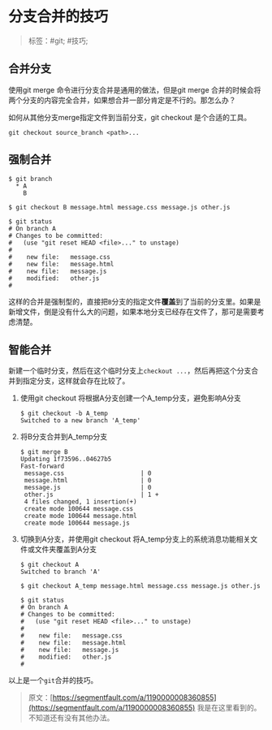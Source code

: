 # 分支合并的技巧

> 标签：#git; #技巧;



## 合并分支

使用git merge 命令进行分支合并是通用的做法，但是git merge 合并的时候会将两个分支的内容完全合并，如果想合并一部分肯定是不行的。那怎么办？

如何从其他分支merge指定文件到当前分支，git checkout 是个合适的工具。

```shell
git checkout source_branch <path>...
```



## 强制合并



```shell
$ git branch
  * A  
    B
    
$ git checkout B message.html message.css message.js other.js

$ git status
# On branch A
# Changes to be committed:
#   (use "git reset HEAD <file>..." to unstage)
#
#    new file:   message.css
#    new file:   message.html
#    new file:   message.js
#    modified:   other.js
#
```

这样的合并是强制型的，直接把`B`分支的指定文件**覆盖**到了当前的分支里。如果是新增文件，倒是没有什么大的问题，如果本地分支已经存在文件了，那可是需要考虑清楚。



## 智能合并

新建一个临时分支，然后在这个临时分支上`checkout ...`，然后再把这个分支合并到指定分支，这样就会存在比较了。

1. 使用git checkout 将根据A分支创建一个A_temp分支，避免影响A分支

   ```shell
   $ git checkout -b A_temp
   Switched to a new branch 'A_temp'
   ```

2. 将B分支合并到A_temp分支

   ```shell
   $ git merge B
   Updating 1f73596..04627b5
   Fast-forward
    message.css                     | 0
    message.html                    | 0
    message.js                      | 0
    other.js                        | 1 +
    4 files changed, 1 insertion(+)
    create mode 100644 message.css
    create mode 100644 message.html
    create mode 100644 message.js
   ```

3. 切换到A分支，并使用git checkout 将A_temp分支上的系统消息功能相关文件或文件夹覆盖到A分支

   ```shell
   $ git checkout A
   Switched to branch 'A'
   
   $ git checkout A_temp message.html message.css message.js other.js
   
   $ git status
   # On branch A
   # Changes to be committed:
   #   (use "git reset HEAD <file>..." to unstage)
   #
   #    new file:   message.css
   #    new file:   message.html
   #    new file:   message.js
   #    modified:   other.js
   #
   ```



以上是一个`git`合并的技巧。



> 原文：[https://segmentfault.com/a/1190000008360855](https://segmentfault.com/a/1190000008360855) 我是在这里看到的。不知道还有没有其他办法。